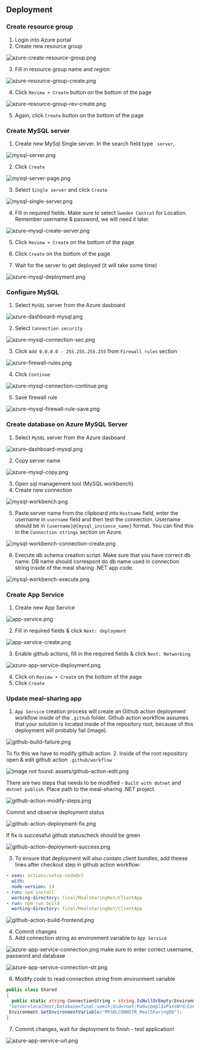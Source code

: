 ## Deployment

### Create resource group
1. Login into Azure portal
2. Create new resource group

![azure-create-resource-group.png](assets/azure-create-resource-group.png)

3. Fill in resource group name and region

![azure-resource-group-create.png](assets/azure-resource-group-create.png)

4. Click `Review + Create` button on the bottom of the page

![azure-resource-group-rev-create.png](assets/azure-resource-group-rev-create.png "azure-resource-group-rev-create.png")

5. Again, click `Create` button on the bottom of the page

### Create MySQL server
1. Create new MySql Single server. In the search field type ` server`,

![mysql-server.png](assets/mysql-server.png)

2. Click `Create`

![mysql-server-page.png](assets/mysql-server-page.png)

3. Select `Single server` and click `Create`

![mysql-single-server.png](assets/mysql-single-server.png)

4. Fill in required fields. Make sure to select `Sweden Central` for Location. Remember username & password, we will need it later.

![azure-mysql-create-server.png](assets/azure-mysql-create-server.png)

5. Click `Review + Create` on the bottom of the page

6. Click `Create` on the bottom of the page

7. Wait for the server to get deployed (it will take some time)

![azure-mysql-deployment.png](assets/azure-mysql-deployment.png)

### Configure MySQL

1. Select `MySQL` server from the Azure dasboard

![azure-dashboard-mysql.png](assets/azure-dashboard-mysql.png)

2. Select `Connection security`

![azure-mysql-connection-sec.png](assets/azure-mysql-connection-sec.png)

3. Click `Add 0.0.0.0 - 255.255.255.255` from `Firewall rules` section

![azure-firewall-rules.png](assets/azure-firewall-rules.png)

4. Click `Continue`

![azure-mysql-connection-continue.png](assets/azure-mysql-connection-continue.png "azure-mysql-connection-continue.png")

5. Save firewall rule

![azure-mysql-firewall-rule-save.png](assets/azure-mysql-firewall-rule-save.png)

### Create database on Azure MySQL Server

1. Select `MySQL` server from the Azure dasboard

![azure-dashboard-mysql.png](assets/azure-dashboard-mysql.png)

2. Copy server name

![azure-mysql-copy.png](assets/azure-mysql-copy.png)

3. Open sql management tool (MySQL workbench)
4. Create new connection

![mysql-workbench.png](assets/mysql-workbench.png)

5. Paste server name from the clipboard into `Hostname` field, enter the username in `username` field and then test the connection. Username should be in `{username}@{mysql_instance_name}` format. You can find this in the `Connection strings` section on Azure.

![mysql-workbench-connection-create.png](assets/mysql-workbench-connection-create.png)

6. Execute db schema creation script. Make sure that you have correct db name. DB name should correspont do db name used in connection string inside of the meal sharing .NET app code.

![mysql-workbench-execute.png](assets/mysql-workbench-execute.png)

### Create App Service
1. Create new App Service

![app-service.png](assets/app-service.png)

2. Fill in required fields & click `Next: deployment`

![app-service-create.png](assets/app-service-create.png)

3. Enable github actions, fill in the required fields & click `Next: Networking`

![azure-app-service-deployment.png](assets/azure-app-service-deployment.png)

4. Click on `Review + Create` on the bottom of the page
5. Click `Create`

### Update meal-sharing app
1. `App Service` creation process will create an  Github action deployment workflow inside of the `.github` folder. Github action workflow  assumes that your solution is located inside of the repository root, because of this deployment will probably fail (image).

![github-build-failure.png](assets/github-build-failure.png)

To fix this we have to modify github action.
2. Inside of the root repository open & edit github action `.github/workflow`

![Image not found: assets/github-action-edit.png](assets/github-action-edit.png "Image not found: assets/github-action-edit.png")

There are two steps that needs to be modified - `Build with dotnet` and `dotnet publish`. Place path to the meal-sharing .NET project.

![github-action-modify-steps.png](assets/github-action-modify-steps.png "github-action-modify-steps.png")

Commit and observe deployment status

![github-action-deployment-fix.png](assets/github-action-deployment-fix.png "github-action-deployment-fix.png")

If fix is successful  github statuscheck should be green

![github-action-deployment-success.png](assets/github-action-deployment-success.png)

3. To ensure that deployment will also contain client bundles, add theese lines after checkout step in github action workflow:
```yaml
- uses: actions/setup-node@v3
  with:
  node-version: 14
- run: npm install
  working-directory: final/MealsharingNet/ClientApp
- run: npm run build
  working-directory: final/MealsharingNet/ClientApp
```
![github-action-build-frontend.png](assets/github-action-build-frontend.png)

4. Commit changes
5. Add connection string as environment variable to `App Service`

![azure-app-service-connection.png](assets/azure-app-service-connection.png)
make sure to  enter correct username, password and database

![azure-app-service-connection-str.png](assets/azure-app-service-connection-str.png)

6. Modify code to read connection string from environment variable
```csharp
public class Shared
{
  public static string ConnectionString = string.IsNullOrEmpty(Environment.GetEnvironmentVariable("MYSQLCONNSTR_MealSharingDb")) ?
 "Server=localhost;Database=final-semih;Uid=root;Pwd=compl3xPassWrd;Convert Zero Datetime=True"   :
 Environment.GetEnvironmentVariable("MYSQLCONNSTR_MealSharingDb");
}
```
7. Commit changes, wait for deployment to finish - test application!

![azure-app-service-url.png](assets/azure-app-service-url.png)